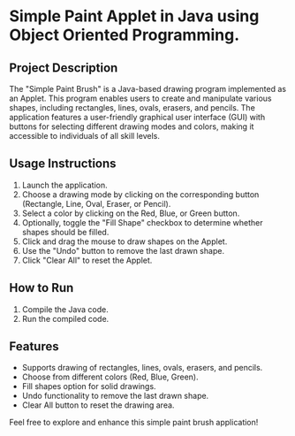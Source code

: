 # Simple Paint Applet in Java using Object Oriented Programming.

## Project Description

The "Simple Paint Brush" is a Java-based drawing program implemented as an Applet. This program enables users to create and manipulate various shapes, including rectangles, lines, ovals, erasers, and pencils. The application features a user-friendly graphical user interface (GUI) with buttons for selecting different drawing modes and colors, making it accessible to individuals of all skill levels.

## Usage Instructions

1. Launch the application.
2. Choose a drawing mode by clicking on the corresponding button (Rectangle, Line, Oval, Eraser, or Pencil).
3. Select a color by clicking on the Red, Blue, or Green button.
4. Optionally, toggle the "Fill Shape" checkbox to determine whether shapes should be filled.
5. Click and drag the mouse to draw shapes on the Applet.
6. Use the "Undo" button to remove the last drawn shape.
7. Click "Clear All" to reset the Applet.

## How to Run

1. Compile the Java code.
2. Run the compiled code.

## Features

- Supports drawing of rectangles, lines, ovals, erasers, and pencils.
- Choose from different colors (Red, Blue, Green).
- Fill shapes option for solid drawings.
- Undo functionality to remove the last drawn shape.
- Clear All button to reset the drawing area.

Feel free to explore and enhance this simple paint brush application!
